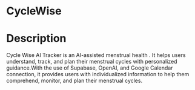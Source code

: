 # CycleWise

# Description
Cycle Wise AI Tracker is an AI-assisted menstrual health . It helps users understand, track, and plan their menstrual cycles with personalized guidance.With the use of Supabase, OpenAI, and Google Calendar connection, it provides users with individualized information to help them comprehend, monitor, and plan their menstrual cycles.